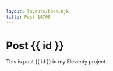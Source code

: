 ```yaml
---
layout: layouts/base.njk
title: Post 14708
---
```


# Post {{ id }}

This is post {{ id }} in my Eleventy project.

